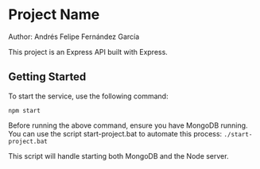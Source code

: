 # Project Name

Author: Andrés Felipe Fernández García

This project is an Express API built with Express.

## Getting Started

To start the service, use the following command:
~~~
npm start
~~~

Before running the above command, ensure you have MongoDB running. You can use the script start-project.bat to automate this process:
`./start-project.bat`

This script will handle starting both MongoDB and the Node server.
